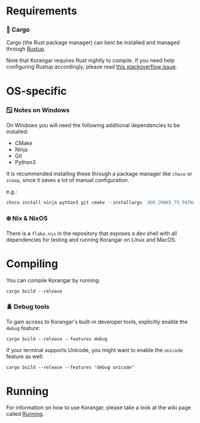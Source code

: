 # Requirements

### 🦀 Cargo
Cargo (the Rust package manager) can best be installed and managed through [Rustup](https://rustup.rs/).

Note that Korangar requires Rust nightly to compile. If you need help configuring Rustup accordingly, please read [this stackoverflow issue](https://stackoverflow.com/questions/58226545/how-to-switch-between-rust-toolchains).

# OS-specific

### 🪟 Notes on Windows
On Windows you will need the following additional dependencies to be installed:
- CMake
- Ninja
- Git
- Python3

It is recommended installing these through a package manager like `choco` or `scoop`, since it saves a lot of manual configuration.

e.g.:
```powershell
choco install ninja python3 git cmake --installargs 'ADD_CMAKE_TO_PATH=System'
```

### ❄️ Nix & NixOS

There is a `flake.nix` in the repository that exposes a dev shell with all dependencies for testing and running Korangar on Linux and MacOS.

# Compiling
You can compile Korangar by running:

```fish
cargo build --release
```

### 🪲 Debug tools

To gain access to Korangar's built-in developer tools, explicitly enable the `debug` feature:

```fish
cargo build --release --features debug
```

If your terminal supports Unicode, you might want to enable the `unicode` feature as well:

```fish
cargo build --release --features "debug unicode"
```

# Running

For information on how to use Korangar, please take a look at the wiki page called [Running](Running.md).
